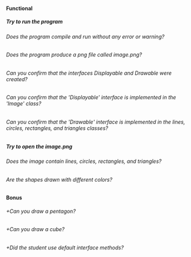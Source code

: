 #### Functional

##### Try to run the program

###### Does the program compile and run without any error or warning?

###### Does the program produce a png file called image.png?

###### Can you confirm that the interfaces Displayable and Drawable were created?

###### Can you confirm that the 'Displayable' interface is implemented in the 'Image' class?

###### Can you confirm that the 'Drawable' interface is implemented in the lines, circles, rectangles, and triangles classes?

##### Try to open the image.png

###### Does the image contain lines, circles, rectangles, and triangles?

###### Are the shapes drawn with different colors?

#### Bonus

###### +Can you draw a pentagon?

###### +Can you draw a cube?

###### +Did the student use default interface methods?
